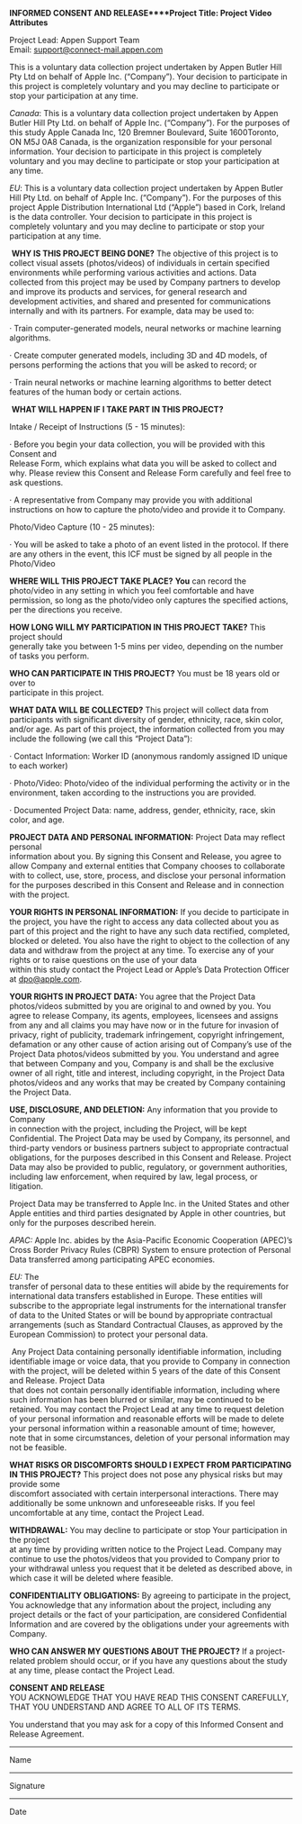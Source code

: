**INFORMED CONSENT AND RELEASE****Project Title: Project Video Attributes**

Project Lead: Appen Support Team  
Email: [support@connect-mail.appen.com](mailto:support@connect-mail.appen.com) 

This is a voluntary data collection project undertaken by Appen Butler Hill Pty Ltd on behalf of Apple Inc. (“Company”). Your decision to participate in this project is completely voluntary and you may decline to participate or stop your participation at any time.

_Canada_: This is a voluntary data collection project undertaken by Appen Butler Hill Pty Ltd. on behalf of Apple Inc. (“Company”). For the purposes of this study Apple Canada Inc, 120 Bremner Boulevard, Suite 1600Toronto, ON M5J 0A8 Canada, is the organization responsible for your personal information. Your decision to participate in this project is completely voluntary and you may decline to participate or stop your participation at any time.   

_EU_: This is a voluntary data collection project undertaken by Appen Butler Hill Pty Ltd. on behalf of Apple Inc. (“Company”). For the purposes of this project Apple Distribution International Ltd (“Apple”) based in Cork, Ireland is the data controller. Your decision to participate in this project is completely voluntary and you may decline to participate or stop your participation at any time.   

 **WHY IS THIS PROJECT BEING DONE?** The objective of this project is to collect visual assets (photos/videos) of individuals in certain specified environments while performing various activities and actions. Data collected from this project may be used by Company partners to develop and improve its products and services, for general research and  
development activities, and shared and presented for communications internally and with its partners. For example, data may be used to:  

· Train computer-generated models, neural networks or machine learning algorithms.  

· Create computer generated models, including 3D and 4D models, of persons performing the actions that you will be asked to record; or  

· Train neural networks or machine learning algorithms to better detect features of the human body or certain actions.  

 **WHAT WILL HAPPEN IF I TAKE PART IN THIS PROJECT?**  
  
Intake / Receipt of Instructions (5 - 15 minutes):  

· Before you begin your data collection, you will be provided with this Consent and  
Release Form, which explains what data you will be asked to collect and why. Please review this Consent and Release Form carefully and feel free to ask questions.   

· A representative from Company may provide you with additional instructions on how to capture the photo/video and provide it to Company.  

Photo/Video Capture (10 - 25 minutes):  

· You will be asked to take a photo of an event listed in the protocol. If there are any others in the event, this ICF must be signed by all people in the Photo/Video  

**WHERE WILL THIS PROJECT TAKE PLACE?** **You** can record the photo/video in any setting in which you feel comfortable and have permission, so long as the photo/video only captures the specified actions, per the directions you receive.   

**HOW LONG WILL MY PARTICIPATION IN THIS PROJECT TAKE?** This project should  
generally take you between 1-5 mins per video, depending on the number of tasks you perform.  

**WHO CAN PARTICIPATE IN THIS PROJECT?** You must be 18 years old or over to  
participate in this project.  

**WHAT DATA WILL BE COLLECTED?** This project will collect data from participants with significant diversity of gender, ethnicity, race, skin color, and/or age. As part of this project, the information collected from you may include the following (we call this “Project Data”):   

· Contact Information: Worker ID (anonymous randomly assigned ID unique to each worker)  

· Photo/Video: Photo/video of the individual performing the activity or in the environment, taken according to the instructions you are provided.  

· Documented Project Data: name, address, gender, ethnicity, race, skin color, and age.  

**PROJECT DATA AND PERSONAL INFORMATION:** Project Data may reflect personal  
information about you. By signing this Consent and Release, you agree to allow Company and external entities that Company chooses to collaborate with to collect, use, store, process, and disclose your personal information for the purposes described in this Consent and Release and in connection with the project.  
  
**YOUR RIGHTS IN PERSONAL INFORMATION:** If you decide to participate in the project, you have the right to access any data collected about you as part of this project and the right to have any such data rectified, completed, blocked or deleted. You also have the right to object to the collection of any data and withdraw from the project at any time. To exercise any of your rights or to raise questions on the use of your data  
within this study contact the Project Lead or Apple’s Data Protection Officer at dpo@apple.com.  

**YOUR RIGHTS IN PROJECT DATA:** You agree that the Project Data photos/videos submitted by you are original to and owned by you. You agree to release Company, its agents, employees, licensees and assigns from any and all claims you may have now or in the future for invasion of privacy, right of publicity, trademark infringement, copyright infringement, defamation or any other cause of action arising out of Company’s use of the Project Data photos/videos submitted by you. You understand and agree that between Company and you, Company is and shall be the exclusive owner of all right, title and interest, including copyright, in the Project Data photos/videos and any works that may be created by Company containing the Project Data.  

**USE, DISCLOSURE, AND DELETION:** Any information that you provide to Company  
in connection with the project, including the Project, will be kept Confidential. The Project Data may be used by Company, its personnel, and third-party vendors or business partners subject to appropriate contractual obligations, for the purposes described in this Consent and Release. Project Data may also be provided to public, regulatory, or government authorities, including law enforcement, when required by law, legal process, or litigation.   

Project Data may be transferred to Apple Inc. in the United States and other Apple entities and third parties designated by Apple in other countries, but only for the purposes described herein.  

_APAC:_ Apple Inc. abides by the Asia-Pacific Economic Cooperation (APEC)’s Cross Border Privacy Rules (CBPR) System to ensure protection of Personal Data transferred among participating APEC economies.    

_EU:_ The  
transfer of personal data to these entities will abide by the requirements for international data transfers established in Europe. These entities will subscribe to the appropriate legal instruments for the international transfer of data to the United States or will be bound by appropriate contractual arrangements (such as Standard Contractual Clauses, as approved by the European Commission) to protect your personal data.  

 Any Project Data containing personally identifiable information, including identifiable image or voice data, that you provide to Company in connection with the project, will be deleted within 5 years of the date of this Consent and Release. Project Data  
that does not contain personally identifiable information, including where such information has been blurred or similar, may be continued to be retained. You may contact the Project Lead at any time to request deletion of your personal information and reasonable efforts will be made to delete your personal information within a reasonable amount of time; however, note that in some circumstances, deletion of your personal information may not be feasible.  

**WHAT RISKS OR DISCOMFORTS SHOULD I EXPECT FROM PARTICIPATING IN THIS PROJECT?** This project does not pose any physical risks but may provide some  
discomfort associated with certain interpersonal interactions. There may additionally be some unknown and unforeseeable risks. If you feel uncomfortable at any time, contact the Project Lead.  

**WITHDRAWAL:** You may decline to participate or stop Your participation in the project  
at any time by providing written notice to the Project Lead. Company may continue to use the photos/videos that you provided to Company prior to your withdrawal unless you request that it be deleted as described above, in which case it will be deleted where feasible.   

**CONFIDENTIALITY OBLIGATIONS:** By agreeing to participate in the project, You acknowledge that any information about the project, including any project details or the fact of your participation, are considered Confidential Information and are covered by the obligations under your agreements with Company.  

**WHO CAN ANSWER MY QUESTIONS ABOUT THE PROJECT?** If a project-related problem should occur, or if you have any questions about the study at any time, please contact the Project Lead.  

**CONSENT AND RELEASE**  
YOU ACKNOWLEDGE THAT YOU HAVE READ THIS CONSENT CAREFULLY, THAT YOU UNDERSTAND AND AGREE TO ALL OF ITS TERMS.   

You understand that you may ask for a copy of this Informed Consent and Release Agreement.  

_______________________  
Name    

_______________________  
Signature    

_______________________  
Date